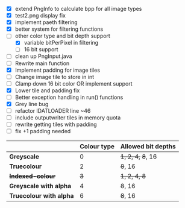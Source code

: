 - [x] extend PngInfo to calculate bpp for all image types
- [x] test2.png display fix
- [x] implement paeth filtering
- [x] better system for filtering functions
- [ ] other color type and bit depth support
    - [x] variable bitPerPixel in filtering
    - [ ] 16 bit support
- [ ] clean up PngInput.java
- [ ] Rewrite main function
- [x] Implement padding for image tiles
- [ ] Change image tile to store in int
- [ ] Clamp down 16 bit color OR implement support
- [x] Lower tile and padding fix
- [ ] Better exception handling in run() functions
- [x] Grey line bug
- [ ] refactor IDATLOADER line ~46
- [ ] include outputwriter tiles in memory quota
- [ ] rewrite getting tiles with padding
- [ ] fix +1 padding needed

|                           | Colour type | Allowed bit depths     |
|---------------------------|-------------|------------------------|
| **Greyscale**             | 0           | ~~1, 2, 4,~~ ~~8~~, 16 |
| **Truecolour**            | 2           | ~~8~~, 16              |
| ~~**Indexed-colour**~~    | ~~3~~       | ~~1, 2, 4, 8~~         |
| **Greyscale with alpha**  | 4           | ~~8~~, 16              |
| **Truecolour with alpha** | 6           | ~~8~~, 16              |
